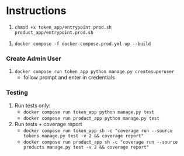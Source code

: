 # Instructions

1. `chmod +x token_app/entrypoint.prod.sh product_app/entrypoint.prod.sh`
 <!-- 1. `docker compose up --build` -->
1. `docker compose -f docker-compose.prod.yml up --build`

### Create Admin User

1. `docker compose run token_app python manage.py createsuperuser`
    - follow prompt and enter in credentials

### Testing

1. Run tests only:
    - `docker compose run token_app python manage.py test`
    - `docker compose run product_app python manage.py test`
1. Run tests + coverage report
    - `docker compose run token_app sh -c "coverage run --source tokens manage.py test -v 2 && coverage report"`
    - `docker compose run product_app sh -c "coverage run --source products manage.py test -v 2 && coverage report"`
